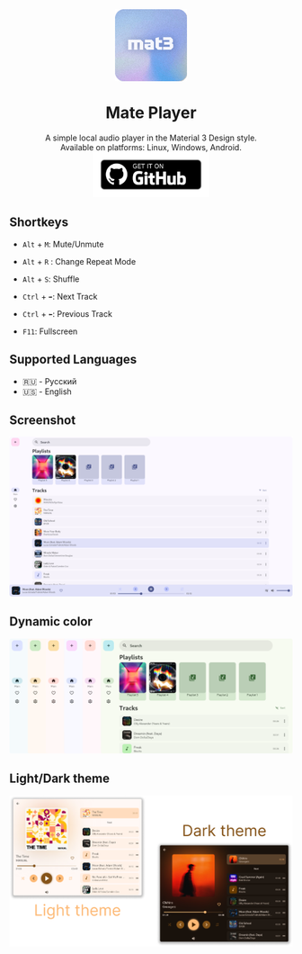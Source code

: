 <div align="center">
    <img align="center" src="assets/logo/logo_128.png" alt="logo" width=128 height=128 target="_blank">
</div>

<div align="center"><h1> Mate Player </h1></div>
<div align="center">A simple local audio player in the Material 3 Design style. <br>
Available on platforms: Linux, Windows, Android.</div>
<div align="center">
    <a href="https://github.com/a1exander-iv/mateplayer/releases">
    <img src="readme_assets/github_badge.png" alt="github badge" height=80>
    </a>
</div>

## Shortkeys

* `Alt` + `M`: Mute/Unmute

* `Alt` + `R` : Change Repeat Mode

* `Alt` + `S`: Shuffle

* `Ctrl` + `➡`: Next Track

* `Ctrl` + `⬅`: Previous Track

* `F11`: Fullscreen

## Supported Languages

* 🇷🇺 - Русский
* 🇺🇸 - English

## Screenshot

!["main screnshot"](readme_assets/main_screenshot.png)

## Dynamic color

!["dynamic color"](readme_assets/dynamic_color.png)

## Light/Dark theme

!["light_and_dark_theme"](readme_assets/light_dark_theme.png)
